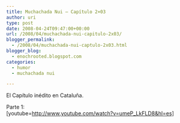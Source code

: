 ```yaml
---
title: Muchachada Nui – Capítulo 2×03
author: uri
type: post
date: 2008-04-24T09:47:00+00:00
url: /2008/04/muchachada-nui-capitulo-2x03/
blogger_permalink:
  - /2008/04/muchachada-nui-captulo-2x03.html
blogger_blog:
  - enochrooted.blogspot.com
categories:
  - humor
  - muchachada nui

---
```

El Capítulo inédito en Cataluña.

Parte 1:  
[youtube=http://www.youtube.com/watch?v=umeP_LkFLD8&hl=es] 

<div class="blogger-post-footer">
  <img width='1' height='1' />
</div>